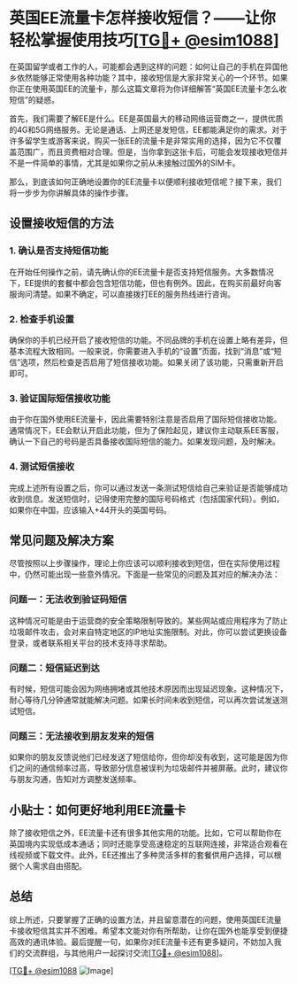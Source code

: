 # 英国EE流量卡怎样接收短信？——让你轻松掌握使用技巧[[TG💪+ @esim1088](https://t.me/s/esim1088)]

在英国留学或者工作的人，可能都会遇到这样的问题：如何让自己的手机在异国他乡依然能够正常使用各种功能？其中，接收短信是大家非常关心的一个环节。如果你正在使用英国EE的流量卡，那么这篇文章将为你详细解答“英国EE流量卡怎么收短信”的疑惑。

首先，我们需要了解EE是什么。EE是英国最大的移动网络运营商之一，提供优质的4G和5G网络服务。无论是通话、上网还是发短信，EE都能满足你的需求。对于许多留学生或游客来说，购买一张EE的流量卡是非常实用的选择，因为它不仅覆盖范围广，而且资费相对合理。但是，当你拿到这张卡后，可能会发现接收短信并不是一件简单的事情，尤其是如果你之前从未接触过国外的SIM卡。

那么，到底该如何正确地设置你的EE流量卡以便顺利接收短信呢？接下来，我们将一步步为你讲解具体的操作步骤。

## 设置接收短信的方法

### 1. 确认是否支持短信功能

在开始任何操作之前，请先确认你的EE流量卡是否支持短信服务。大多数情况下，EE提供的套餐中都会包含短信功能，但也有例外。因此，在购买前最好向客服询问清楚。如果不确定，可以直接拨打EE的服务热线进行咨询。

### 2. 检查手机设置

确保你的手机已经开启了接收短信的功能。不同品牌的手机在设置上略有差异，但基本流程大致相同。一般来说，你需要进入手机的“设置”页面，找到“消息”或“短信”选项，然后检查是否启用了短信接收功能。如果关闭了该功能，只需重新开启即可。

### 3. 验证国际短信接收功能

由于你在国外使用EE流量卡，因此需要特别注意是否启用了国际短信接收功能。通常情况下，EE会默认开启此功能，但为了保险起见，建议你主动联系EE客服，确认一下自己的号码是否具备接收国际短信的能力。如果发现问题，及时解决。

### 4. 测试短信接收

完成上述所有设置之后，你可以通过发送一条测试短信给自己来验证是否能够成功收到信息。发送短信时，记得使用完整的国际号码格式（包括国家代码）。例如，如果你在中国，应该输入+44开头的英国号码。

## 常见问题及解决方案

尽管按照以上步骤操作，理论上你应该可以顺利接收到短信，但在实际使用过程中，仍然可能出现一些意外情况。下面是一些常见的问题及其对应的解决办法：

### 问题一：无法收到验证码短信

这种情况可能是由于运营商的安全策略限制导致的。某些网站或应用程序为了防止垃圾邮件攻击，会对来自特定地区的IP地址实施限制。对此，你可以尝试更换设备登录，或者联系相关平台的技术支持寻求帮助。

### 问题二：短信延迟到达

有时候，短信可能会因为网络拥堵或其他技术原因而出现延迟现象。这种情况下，耐心等待几分钟通常就能解决问题。如果长时间未收到短信，可以再次尝试发送测试短信。

### 问题三：无法接收到朋友发来的短信

如果你的朋友反馈说他们已经发送了短信给你，但你却没有收到，这可能是因为你们之间的通信频率过高，导致部分信息被误判为垃圾邮件并被屏蔽。此时，建议你与朋友沟通，告知对方调整发送频率。

## 小贴士：如何更好地利用EE流量卡

除了接收短信之外，EE流量卡还有很多其他实用的功能。比如，它可以帮助你在英国境内实现低成本通话；同时还能享受高速稳定的互联网连接，非常适合观看在线视频或下载文件。此外，EE还推出了多种灵活多样的套餐供用户选择，可以根据个人需求自由搭配。

## 总结

综上所述，只要掌握了正确的设置方法，并且留意潜在的问题，使用英国EE流量卡接收短信其实并不困难。希望本文能对你有所帮助，让你在国外也能享受到便捷高效的通讯体验。最后提醒一句，如果你对EE流量卡还有更多疑问，不妨加入我们的交流群组，与其他用户一起探讨交流[[TG💪+ @esim1088](https://t.me/s/esim1088)]。

[[TG💪+ @esim1088](https://t.me/s/esim1088) ![Image](https://i.postimg.cc/4NQfJmqS/Snipaste-2025-05-13-00-14-12.png)]